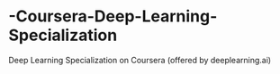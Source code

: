 # -Coursera-Deep-Learning-Specialization
Deep Learning Specialization on Coursera (offered by deeplearning.ai)
